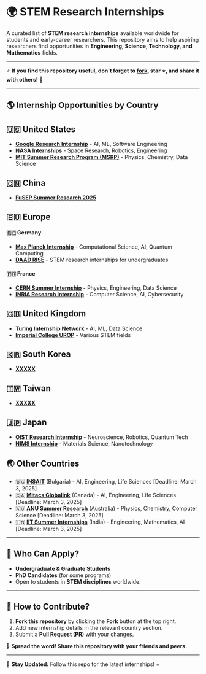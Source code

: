 # 🌍 STEM Research Internships

A curated list of **STEM research internships** available worldwide for students and early-career researchers. This repository aims to help aspiring researchers find opportunities in **Engineering, Science, Technology, and Mathematics** fields.

---

⭐ **If you find this repository useful, don't forget to [fork](https://github.com/YOUR-USERNAME/stem-research-internships/fork), star ⭐, and share it with others!** 🚀  

---

## 🌎 Internship Opportunities by Country  

## 🇺🇸 **United States**  
- **[Google Research Internship](https://research.google/careers/)** - AI, ML, Software Engineering  
- **[NASA Internships](https://intern.nasa.gov/)** - Space Research, Robotics, Engineering  
- **[MIT Summer Research Program (MSRP)](https://oge.mit.edu/msrp/)** - Physics, Chemistry, Data Science  

## 🇨🇳 **China**  
- **[FuSEP Summer Research 2025](https://fusep.ustc.edu.cn/fusep/)** 

## 🇪🇺 **Europe**  
#### 🇩🇪 **Germany**  
- **[Max Planck Internship](https://www.mpg.de/internships)** - Computational Science, AI, Quantum Computing  
- **[DAAD RISE](https://www.daad.de/rise/en/)** - STEM research internships for undergraduates  

#### 🇫🇷 **France**  
- **[CERN Summer Internship](https://home.cern/jobs/students)** - Physics, Engineering, Data Science  
- **[INRIA Research Internship](https://www.inria.fr/en/internships)** - Computer Science, AI, Cybersecurity  

## 🇬🇧 **United Kingdom**  
- **[Turing Internship Network](https://www.turing.ac.uk/work-turing/turing-internship-network)** - AI, ML, Data Science  
- **[Imperial College UROP](https://www.imperial.ac.uk/urop/)** - Various STEM fields  

## 🇰🇷 **South Korea**  
- **[XXXXX](https://fusep.ustc.edu.cn/fusep/)** 

## 🇹🇼 **Taiwan**  
- **[XXXXX](https://fusep.ustc.edu.cn/fusep/)** 

## 🇯🇵 **Japan**  
- **[OIST Research Internship](https://admissions.oist.jp/research-internship)** - Neuroscience, Robotics, Quantum Tech  
- **[NIMS Internship](https://www.nims.go.jp/eng/index.html)** - Materials Science, Nanotechnology  

## 🌏 **Other Countries**  
- 🇧🇬 **[INSAIT](https://insait.ai/surf/)** (Bulgaria) - AI, Engineering, Life Sciences [Deadline: March 3, 2025]
- 🇨🇦 **[Mitacs Globalink](https://www.mitacs.ca/en/programs/globalink)** (Canada) - AI, Engineering, Life Sciences  [Deadline: March 3, 2025]
- 🇦🇺 **[ANU Summer Research](https://www.anu.edu.au/)** (Australia) - Physics, Chemistry, Computer Science  [Deadline: March 3, 2025]
- 🇮🇳 **[IIT Summer Internships](https://home.iitd.ac.in/)** (India) - Engineering, Mathematics, AI  [Deadline: March 3, 2025]

---

## 🎯 Who Can Apply?  
- **Undergraduate & Graduate Students**  
- **PhD Candidates** (for some programs)  
- Open to students in **STEM disciplines** worldwide.  

---

## 🤝 How to Contribute?  
1. **Fork this repository** by clicking the **Fork** button at the top right.  
2. Add new internship details in the relevant country section.  
3. Submit a **Pull Request (PR)** with your changes.  

🚀 **Spread the word! Share this repository with your friends and peers.**   

---

🔗 **Stay Updated:** Follow this repo for the latest internships! ⭐  

